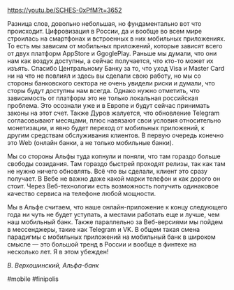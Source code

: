
https://youtu.be/SCHES-0xPfM?t=3652

Разница слов, довольно небольшая, но фундаментально вот что происходит. Цифровизация в России, да и вообще во всем мире строилась на смартфонах и встроенных в них мобильных приложениях. То есть мы зависим от мобильных приложений, которые зависят всего от двух платформ AppStore и GgoglePlay. Раньше мы думали, что они нам как воздух доступны, а сейчас получается, что кто-то может их изъять. Спасибо Центральному Банку за то, что уход Visa и Master Card ни на что не повлиял и здесь вы сделали свою работу, но мы со стороны банковского сектора не очень увидели риски и думали, что сторы будут доступны нам всегда. Однако нужно отметить, что зависимость от платформ это не только локальная российская проблема. Это осознали уже и в Европе и будут сейчас принимать законы на этот счет. Также Дуров жалуется, что обновление Telegram согласовывают месяцами, плюс навязают свои условия относительно монетизации, и явно будет переход от мобильных приложений, к другим средствам обслуживания клиентов. В первую очередь конечно это Web (онлайн банки, а не только мобильные банки). 

Мы со стороны Альфы туда копнули и поняли, что там гораздо больше свободы созидания. Там гораздо быстрей проходят релизы, так как там не нужно ничего обновлять. Всё что вы сделали, клиент это сразу получает. В Вебе не важно даже какой марки телефон и как дорого он стоит. Через Веб-технологии есть возможность получить одинаковое качество сервиса на телефоне любой мощности.

Мы в Альфе считаем, что наше онлайн-приложение к концу следующего года ни чуть не будет уступать, а местами работать еще и лучше, чем наш мобильный банк. Также параллельно за Веб-версиями мы пойдем в мессенджеры, такие как Telegram и VK. В общем такая смена парадигмы с мобильных приложений на мобильный банк в широком смысле — это большой тренд в России и вообще в финтехе на несколько лет. Я в этом убежден!

*В. Верхошинский, Альфа-банк*

#mobile #finipolis 